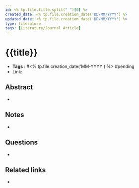 ```yaml
---
id: <% tp.file.title.split(" ")[0] %>
created_date: <% tp.file.creation_date('DD/MM/YYYY') %>
updated_date: <% tp.file.creation_date('DD/MM/YYYY') %>
type: literature
tags: [Literature/Journal Article]
---
```


# {{title}}
- **Tags** :  #<% tp.file.creation_date('MM-YYYY') %> #pending 
- Link: 
## Abstract
- 
## Notes
- 

## Questions
- 

## Related links
- 